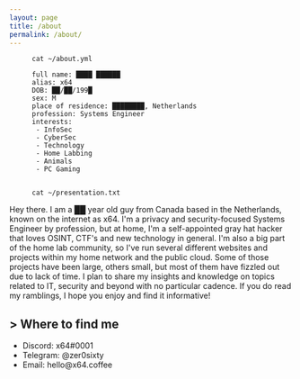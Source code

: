 ```yaml
---
layout: page
title: /about
permalink: /about/
---
```


<figure class="highlight"><pre><code class="language-yaml" data-lang="yaml"><span class="s">cat ~/about.yml</span></code></pre></figure>

<figure class="highlight"><pre><code class="language-yaml" data-lang="yaml"><span class="na">full name</span><span class="pi">:</span> <span class="s">████ ██████</span>
<span class="na">alias</span><span class="pi">:</span> <span class="s">x64</span>
<span class="na">DOB</span><span class="pi">:</span> <span class="s">██/██/199█</span>
<span class="na">sex</span><span class="pi">:</span> <span class="s">M</span>
<span class="na">place of residence</span><span class="pi">:</span> <span class="s">████████, Netherlands</span>
<span class="na">profession</span><span class="pi">:</span> <span class="s">Systems Engineer</span>
<span class="na">interests</span><span class="pi">:</span>
 <span class="pi">-</span> <span class="s">InfoSec</span>
 <span class="pi">-</span> <span class="s">CyberSec</span>
 <span class="pi">-</span> <span class="s">Technology</span>
 <span class="pi">-</span> <span class="s">Home Labbing</span>
 <span class="pi">-</span> <span class="s">Animals</span>
 <span class="pi">-</span> <span class="s">PC Gaming</span></code></pre></figure>

<figure class="highlight"><pre><code class="language-yaml" data-lang="yaml"><span class="s"><br>cat ~/presentation.txt</span></code></pre></figure>

<p>Hey there. I am a ██ year old guy from Canada based in the Netherlands, known on the internet as x64. I'm a privacy and security-focused Systems Engineer by profession, but at home, I'm a self-appointed gray hat hacker that loves OSINT, CTF's and new technology in general. I'm also a big part of the home lab community, so I've run several different websites and projects within my home network and the public cloud. Some of those projects have been large, others small, but most of them have fizzled out due to lack of time. I plan to share my insights and knowledge on topics related to IT, security and beyond with no particular cadence. If you do read my ramblings, I hope you enjoy and find it informative!
 
 <h2 id="-where-to-find-me">&gt; Where to find me</h2>
<ul>
  <li>Discord: x64#0001</li>
  <li>Telegram: @zer0sixty</li>
  <li>Email: hello@x64.coffee</li>
</ul>


